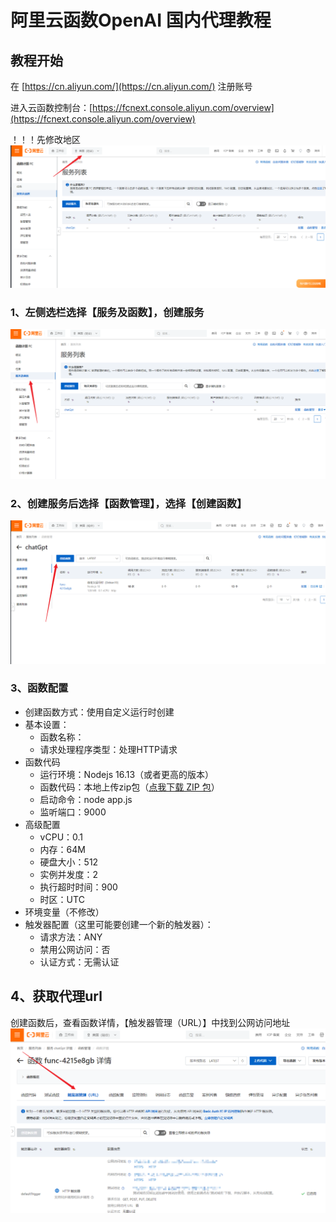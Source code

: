# 阿里云函数OpenAI 国内代理教程

## 教程开始

在 [https://cn.aliyun.com/](https://cn.aliyun.com/) 注册账号

进入云函数控制台：[https://fcnext.console.aliyun.com/overview](https://fcnext.console.aliyun.com/overview)

！！！先修改地区
![地区](./asset/aliyun/Snipaste_2023-03-30_22-04-36.png)
### 1、左侧选栏选择【服务及函数】，创建服务
![创建服务](./asset/aliyun/Snipaste_2023-03-30_21-57-02.png)
### 2、创建服务后选择【函数管理】，选择【创建函数】
![创建函数](./asset/aliyun/Snipaste_2023-03-30_22-02-11.png)
### 3、函数配置
- 创建函数方式：使用自定义运行时创建
- 基本设置：
    - 函数名称：
    - 请求处理程序类型：处理HTTP请求
- 函数代码
    - 运行环境：Nodejs 16.13（或者更高的版本）
    - 函数代码：本地上传zip包（[点我下载 ZIP 包](https://github.com/Ice-Hazymoon/openai-scf-proxy/releases/download/0.0.3/openai-proxy.zip)）
    - 启动命令：node app.js
    - 监听端口：9000
- 高级配置
    - vCPU：0.1 
    - 内存：64M
    - 硬盘大小：512
    - 实例并发度：2
    - 执行超时时间：900 
    - 时区：UTC
- 环境变量（不修改）
- 触发器配置（这里可能要创建一个新的触发器）：
    - 请求方法：ANY
    - 禁用公网访问：否
    - 认证方式：无需认证

## 4、获取代理url
创建函数后，查看函数详情，【触发器管理（URL）】中找到公网访问地址
![函数详情](./asset/aliyun/Snipaste_2023-03-30_22-07-09.png)
